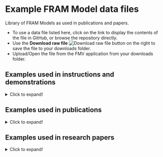 # Example FRAM Model data files
Library of FRAM Models as used in publications and papers.

* To use a data file listed here, click on the link to display the contents of the file in GitHub, or browse the repository directly.  
* Use the **Download raw file** ![Download raw file](https://github.com/Zerprize-Limited/FMV_Community_Edition/blob/standard/Resources/GitHubDownload.png) button on the right to save the file to your downloads folder.
* Upload/Open the file from the FMV application from your downloads folder.

## Examples used in instructions and demonstrations
<details>
  <summary>Click to expand!</summary>

* [Prepare Work example](https://github.com/functionalresonance/FRAM_Model_Examples/blob/main/Demonstrations/prepare_work_example.xfmv)  
  Used in the Instructions to explain background and foreground functions. The coupling names are for convenience and not from the original source.

* [Leave Harbour example](https://github.com/Zerprize-Limited/FMV_Community_Edition/blob/standard/Resources/leave_harbour_example.xfmv)  
  Used in the Instructions to demonstrate the FMI - FRAM Model Interpreter. Also used in YouTube video demonstations.  
  First appeared in the book [FRAM: The Functional Resonance Analysis Method](https://www.researchgate.net/publication/260189901_FRAM_The_Functional_Resonance_Analysis_Method_Modelling_Complex_Socio-Technical_Systems) by Erik Hollnagel

* [Render Options test](https://github.com/Zerprize-Limited/FMV_Community_Edition/blob/standard/Resources/render_options_test.xfmv)  
  Shown in YouTube video demonstations and used to test render options visual elements. Not a working model.

* [Resilience Potentials 0](https://github.com/Zerprize-Limited/FMV_Community_Edition/blob/standard/Resources/Resilience%20potentials%200.xfmv)  
  [Resilience Potentials 1](https://github.com/Zerprize-Limited/FMV_Community_Edition/blob/standard/Resources/Resilience%20potentials%201.xfmv)  
  [Resilience Potentials 2](https://github.com/Zerprize-Limited/FMV_Community_Edition/blob/standard/Resources/Resilience%20potentials%202.xfmv)  
  Used in YouTube video demonstations to explain advanced FMI options for feedback loops. In three parts with progressive FMI settings.  
  Based on the Resilience Potentials from [Safety-II in Practice](https://www.researchgate.net/publication/320059181_Safety-II_in_Practice_Developing_the_Resilience_Potentials) by Erick Hollnagel

* [Cup Noodles](https://github.com/Zerprize-Limited/FMV_Community_Edition/blob/standard/Resources/Cup%20Noodles.xfmv)  
  Commonly used in tutorials as a task for building a first FRAM model. One example, variation is expected among participants.
</details>

## Examples used in publications
<details>
  <summary>Click to expand!</summary>

### Safety-II in Practice: Developing the Resilience Potentials
[Routledge](https://www.routledge.com/Safety-II-in-Practice-Developing-the-Resilience-Potentials/Hollnagel/p/book/9781138708921), [ResearchGate](https://www.researchgate.net/publication/320059181_Safety-II_in_Practice_Developing_the_Resilience_Potentials)
* [Safety-II Figure 6.4](https://github.com/Zerprize-Limited/FMV_Community_Edition/blob/standard/Resources/Safety-II%20Figure%206.4.xfmv) The basic model of the four potentials, using the FRAM.  
* [Safety-II Figure 6.5](https://github.com/Zerprize-Limited/FMV_Community_Edition/blob/standard/Resources/Safety-II%20Figure%206.5.xfmv)  A detailed FRAM model of the function `<Learn>`.  
* [Safety-II Figure 6.6](https://github.com/Zerprize-Limited/FMV_Community_Edition/blob/standard/Resources/Safety-II%20Figure%206.6.xfmv)  A detailed FRAM model of the resilience potentials.
</details>

## Examples used in research papers
<details>
  <summary>Click to expand!</summary>

### Optimising the Performance of Complex Sociotechnical Systems in High-Stress, High-Speed Environments: The Formula 1 Pit Stop Test Case 
[ResearchGate](https://www.researchgate.net/publication/357045761_Optimising_the_Performance_of_Complex_Sociotechnical_Systems_in_High-Stress_High-Speed_Environments_The_Formula_1_Pit_Stop_Test_Case), [Applied Sciences](https://www.mdpi.com/1404280) 
* [F1 Pit Stop](https://github.com/Zerprize-Limited/FMV_Community_Edition/blob/standard/Resources/F1Pit%20Stop%20WAD%20231.xfmv) 
</details>
